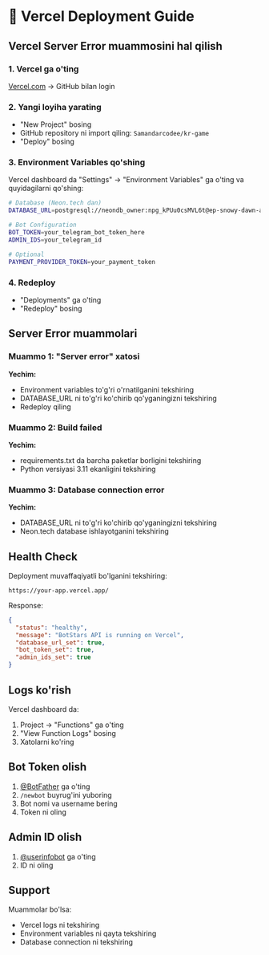 # 🚀 Vercel Deployment Guide

## Vercel Server Error muammosini hal qilish

### 1. Vercel ga o'ting
[Vercel.com](https://vercel.com) → GitHub bilan login

### 2. Yangi loyiha yarating
- "New Project" bosing
- GitHub repository ni import qiling: `Samandarcodee/kr-game`
- "Deploy" bosing

### 3. Environment Variables qo'shing
Vercel dashboard da "Settings" → "Environment Variables" ga o'ting va quyidagilarni qo'shing:

```bash
# Database (Neon.tech dan)
DATABASE_URL=postgresql://neondb_owner:npg_kPUu0csMVL6t@ep-snowy-dawn-adfbba3b.c-2.us-east-1.aws.neon.tech/neondb?sslmode=require

# Bot Configuration
BOT_TOKEN=your_telegram_bot_token_here
ADMIN_IDS=your_telegram_id

# Optional
PAYMENT_PROVIDER_TOKEN=your_payment_token
```

### 4. Redeploy
- "Deployments" ga o'ting
- "Redeploy" bosing

## Server Error muammolari

### Muammo 1: "Server error" xatosi
**Yechim:**
- Environment variables to'g'ri o'rnatilganini tekshiring
- DATABASE_URL ni to'g'ri ko'chirib qo'yganingizni tekshiring
- Redeploy qiling

### Muammo 2: Build failed
**Yechim:**
- requirements.txt da barcha paketlar borligini tekshiring
- Python versiyasi 3.11 ekanligini tekshiring

### Muammo 3: Database connection error
**Yechim:**
- DATABASE_URL ni to'g'ri ko'chirib qo'yganingizni tekshiring
- Neon.tech database ishlayotganini tekshiring

## Health Check

Deployment muvaffaqiyatli bo'lganini tekshiring:
```
https://your-app.vercel.app/
```

Response:
```json
{
  "status": "healthy",
  "message": "BotStars API is running on Vercel",
  "database_url_set": true,
  "bot_token_set": true,
  "admin_ids_set": true
}
```

## Logs ko'rish

Vercel dashboard da:
1. Project → "Functions" ga o'ting
2. "View Function Logs" bosing
3. Xatolarni ko'ring

## Bot Token olish

1. [@BotFather](https://t.me/BotFather) ga o'ting
2. `/newbot` buyrug'ini yuboring
3. Bot nomi va username bering
4. Token ni oling

## Admin ID olish

1. [@userinfobot](https://t.me/userinfobot) ga o'ting
2. ID ni oling

## Support

Muammolar bo'lsa:
- Vercel logs ni tekshiring
- Environment variables ni qayta tekshiring
- Database connection ni tekshiring
